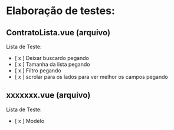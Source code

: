# Elaboração de testes:

## ContratoLista.vue (arquivo)
Lista de Teste:
* [ x ] Deixar buscardo pegando
* [ x ] Tamanha da lista pegando
* [ x ] Filtro pegando
* [ x ] scrolar para os lados para ver melhor os campos pegando




## xxxxxxx.vue (arquivo)
Lista de Teste:
* [ x ] Modelo 